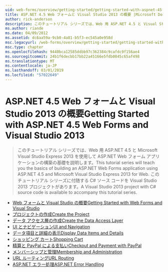 ```yaml
---
uid: web-forms/overview/getting-started/getting-started-with-aspnet-45-web-forms/index
title: ASP.NET 4.5 Web フォームと Visual Studio 2013 の概要 |Microsoft Docs
author: rick-anderson
description: このチュートリアル シリーズでは、Web 用 ASP.NET 4.5 と Visual Studio 2013 Express を使用して ASP.NET Web フォーム アプリケーションの構築の基礎を説明します。 できる Visua.
ms.author: riande
ms.date: 04/09/2012
ms.assetid: dc6aa59a-9cb0-4a81-b5f3-ec545a0e958d
msc.legacyurl: /web-forms/overview/getting-started/getting-started-with-aspnet-45-web-forms
msc.type: chapter
ms.openlocfilehash: 9440bca12585ddbb97c362384c9cafdc9f156ae4
ms.sourcegitcommit: 24b1f6decbb17bb22a45166e5fdb0845c65af498
ms.translationtype: MT
ms.contentlocale: ja-JP
ms.lasthandoff: 03/01/2019
ms.locfileid: "57022649"
---
```

<a name="getting-started-with-aspnet-45-web-forms-and-visual-studio-2013"></a><span data-ttu-id="7ac0b-104">ASP.NET 4.5 Web フォームと Visual Studio 2013 の概要</span><span class="sxs-lookup"><span data-stu-id="7ac0b-104">Getting Started with ASP.NET 4.5 Web Forms and Visual Studio 2013</span></span>
====================
> <span data-ttu-id="7ac0b-105">このチュートリアル シリーズでは、Web 用 ASP.NET 4.5 と Microsoft Visual Studio Express 2013 を使用して ASP.NET Web フォーム アプリケーションの構築の基礎を説明します。</span><span class="sxs-lookup"><span data-stu-id="7ac0b-105">This tutorial series will teach you the basics of building an ASP.NET Web Forms application using ASP.NET 4.5 and Microsoft Visual Studio Express 2013 for Web.</span></span> <span data-ttu-id="7ac0b-106">このチュートリアル シリーズに付随する C# ソース コードを Visual Studio 2013 プロジェクトがあります。</span><span class="sxs-lookup"><span data-stu-id="7ac0b-106">A Visual Studio 2013 project with C# source code is available to accompany this tutorial series.</span></span>


- [<span data-ttu-id="7ac0b-107">Web フォームと Visual Studio の概要</span><span class="sxs-lookup"><span data-stu-id="7ac0b-107">Getting Started with Web Forms and Visual Studio</span></span>](introduction-and-overview.md)
- [<span data-ttu-id="7ac0b-108">プロジェクトの作成</span><span class="sxs-lookup"><span data-stu-id="7ac0b-108">Create the Project</span></span>](create-the-project.md)
- [<span data-ttu-id="7ac0b-109">データ アクセス層の作成</span><span class="sxs-lookup"><span data-stu-id="7ac0b-109">Create the Data Access Layer</span></span>](create_the_data_access_layer.md)
- [<span data-ttu-id="7ac0b-110">UI とナビゲーション</span><span class="sxs-lookup"><span data-stu-id="7ac0b-110">UI and Navigation</span></span>](ui_and_navigation.md)
- [<span data-ttu-id="7ac0b-111">データ項目と詳細の表示</span><span class="sxs-lookup"><span data-stu-id="7ac0b-111">Display Data Items and Details</span></span>](display_data_items_and_details.md)
- [<span data-ttu-id="7ac0b-112">ショッピング カート</span><span class="sxs-lookup"><span data-stu-id="7ac0b-112">Shopping Cart</span></span>](shopping-cart.md)
- [<span data-ttu-id="7ac0b-113">精算と PayPal による支払い</span><span class="sxs-lookup"><span data-stu-id="7ac0b-113">Checkout and Payment with PayPal</span></span>](checkout-and-payment-with-paypal.md)
- [<span data-ttu-id="7ac0b-114">メンバーシップと管理</span><span class="sxs-lookup"><span data-stu-id="7ac0b-114">Membership and Administration</span></span>](membership-and-administration.md)
- [<span data-ttu-id="7ac0b-115">URL ルーティング</span><span class="sxs-lookup"><span data-stu-id="7ac0b-115">URL Routing</span></span>](url-routing.md)
- [<span data-ttu-id="7ac0b-116">ASP.NET エラー処理</span><span class="sxs-lookup"><span data-stu-id="7ac0b-116">ASP.NET Error Handling</span></span>](aspnet-error-handling.md)
